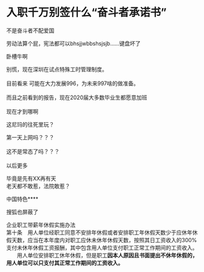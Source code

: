 # 入职千万别签什么“奋斗者承诺书”


不是奋斗者不配爱国<img src="static/image/smiley/default/lol.gif" smilieid="12" border="0" alt="" />

劳动法算个屁，宪法都可以bhsjjwbbshsjsjb……键盘坏了

卧槽牛啊

别慌，现在深圳在试点特殊工时管理制度。<br />
<br />
目前看来 可能在大力发展996，为未来997啥的做准备。<br />
<br />
而且之前看到的报告，现在2020届大多数毕业生都愿意加班<br />
<br />
现在才到哪啊<img id="aimg_qxjDj" onclick="zoom(this, this.src, 0, 0, 0)" class="zoom" src="https://cdn.jsdelivr.net/gh/hishis/forum-master/public/images/patch.gif" onmouseover="img_onmouseoverfunc(this)" onload="thumbImg(this)" border="0" alt="" />

这尼玛的往死里玩？

第一天上网吗？？？<br />
<br />
这不是常态了吗？？？<br />
<br />
以后更多<img src="static/image/smiley/default/lol.gif" smilieid="12" border="0" alt="" /><br />


毕竟是先有XX再有天<br />
老天都不敢惹，法院敢惹？

中国特色****<img src="static/image/smiley/default/lol.gif" smilieid="12" border="0" alt="" /><img id="aimg_SoJK1" onclick="zoom(this, this.src, 0, 0, 0)" class="zoom" src="https://cdn.jsdelivr.net/gh/hishis/forum-master/public/images/patch.gif" onmouseover="img_onmouseoverfunc(this)" onload="thumbImg(this)" border="0" alt="" />

搜狐也屏蔽了

企业职工带薪年休假实施办法<br />
第十条　用人单位经职工同意不安排年休假或者安排职工年休假天数少于应休年休假天数，应当在本年度内对职工应休未休年休假天数，按照其日工资收入的300%支付未休年休假工资报酬，其中包含用人单位支付职工正常工作期间的工资收入。<br />
　　用人单位安排职工休年休假，但是职工<strong>因本人原因且书面提出不休年休假的，用人单位可以只支付其正常工作期间的工资收入。</strong>
